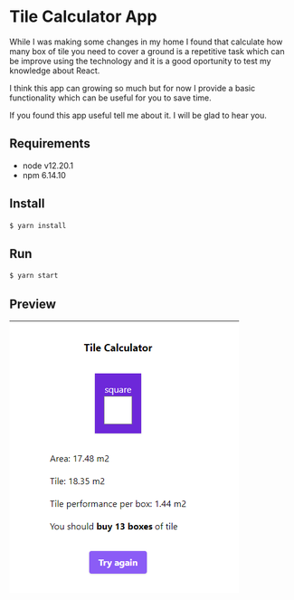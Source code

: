# Tile Calculator App

While I was making some changes in my home I found that calculate how many box of tile you need to cover a ground is a repetitive task which can be improve using the technology and it is a good oportunity to test my knowledge about React.

I think this app can growing so much but for now I provide a basic functionality which can be useful for you to save time.

If you found this app useful tell me about it. I will be glad to hear you.

## Requirements
- node v12.20.1
- npm 6.14.10

## Install

```bash
$ yarn install
```

## Run

```bash
$ yarn start
```

## Preview

![Tile Calculator App](/public/tile-calculator.png)